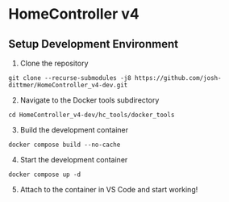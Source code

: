 # HomeController v4

## Setup Development Environment

1. Clone the repository

```
git clone --recurse-submodules -j8 https://github.com/josh-dittmer/HomeController_v4-dev.git
```

2. Navigate to the Docker tools subdirectory

```
cd HomeController_v4-dev/hc_tools/docker_tools
```

3. Build the development container

```
docker compose build --no-cache
```

4. Start the development container

```
docker compose up -d
```

5. Attach to the container in VS Code and start working!
